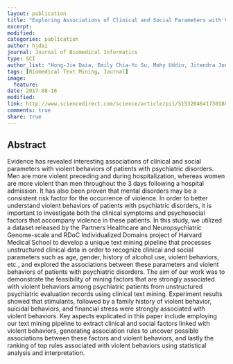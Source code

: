 ```yaml
---
layout: publication
title: "Exploring Associations of Clinical and Social Parameters with Violent Behaviors among Psychiatric Patients"
excerpt:
modified:
categories: publication
author: hjdai
journal: Journal of Biomedical Informatics
type: SCI
author_list: "Hong-Jie Daia, Emily Chia-Yu Su, Mohy Uddin, Jitendra Jonnagaddala, Chi-Shin Wu, Shabbir Syed-Abdul"
tags: [Biomedical Text Mining, Journal]
image:
  feature:
date: 2017-08-16
modified: 
link: http://www.sciencedirect.com/science/article/pii/S1532046417301880
comments: true
share: true
---
```


## Abstract

Evidence has revealed interesting associations of clinical and social parameters with violent behaviors of patients with psychiatric disorders. Men are more violent preceding and during hospitalization, whereas women are more violent than men throughout the 3 days following a hospital admission. It has also been proven that mental disorders may be a consistent risk factor for the occurrence of violence. In order to better understand violent behaviors of patients with psychiatric disorders, it is important to investigate both the clinical symptoms and psychosocial factors that accompany violence in these patients. In this study, we utilized a dataset released by the Partners Healthcare and Neuropsychiatric Genome-scale and RDoC Individualized Domains project of Harvard Medical School to develop a unique text mining pipeline that processes unstructured clinical data in order to recognize clinical and social parameters such as age, gender, history of alcohol use, violent behaviors, etc., and explored the associations between these parameters and violent behaviors of patients with psychiatric disorders. The aim of our work was to demonstrate the feasibility of mining factors that are strongly associated with violent behaviors among psychiatric patients from unstructured psychiatric evaluation records using clinical text mining. Experiment results showed that stimulants, followed by a family history of violent behavior, suicidal behaviors, and financial stress were strongly associated with violent behaviors. Key aspects explicated in this paper include employing our text mining pipeline to extract clinical and social factors linked with violent behaviors, generating association rules to uncover possible associations between these factors and violent behaviors, and lastly the ranking of top rules associated with violent behaviors using statistical analysis and interpretation.